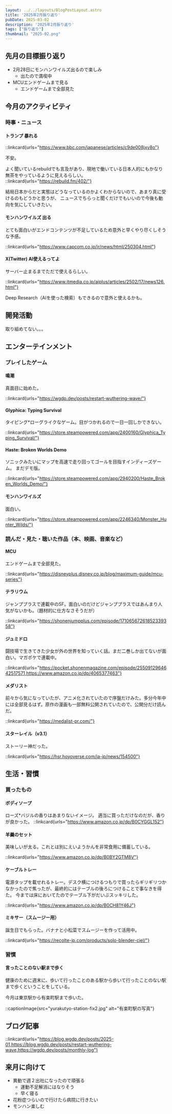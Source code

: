 ```yaml
---
layout: ../../layouts/BlogPostLayout.astro
title: '2025年2月振り返り'
pubDate: 2025-03-02
description: '2025年2月振り返り'
tags: ["振り返り"]
thumbnail: "2025-02.png"
---
```


## 先月の目標振り返り

- 2月28日にモンハンワイルズ出るので楽しみ
  - 出たので満喫中
- MCUエンドゲームまで見る
  - エンドゲームまで全部見た

## 今月のアクティビティ

### 時事・ニュース

#### トランプ 暴れる

::linkcard{urls="https://www.bbc.com/japanese/articles/c9de008jxy8o"}

不安。

よく聞いているrebuildでも言及があり、現地で働いている日本人的にもかなり無茶をやっているように見えるらしい。
::linkcard{urls="https://rebuild.fm/402/"}

結局日本からだと実態はどうなっているのかよくわからないので、あまり真に受けるのもどうかと思うが、
ニュースでちらっと聞くだけでもいいので今後も動向を気にしていきたい。

#### モンハンワイルズ 出る

とても面白いがエンドコンテンツが不足しているため意外と早くやり尽くしそうな予感。

::linkcard{urls="https://www.capcom.co.jp/ir/news/html/250304.html"}

#### X(Twitter) AI使えるってよ

サーバー止まるまでただで使えるらしい。

::linkcard{urls="https://www.itmedia.co.jp/aiplus/articles/2502/17/news126.html"}

Deep Research（AIを使った検索）もできるので意外と使えるかも。

## 開発活動

取り組めてない。。。

## エンターテインメント

### プレイしたゲーム

#### 鳴潮

真面目に始めた。

::linkcard{urls="https://wgdp.dev/posts/restart-wuthering-wave/"}

#### Glyphica: Typing Survival

タイピング*ローグライクなゲーム。目がつかれるので一日一回しかできない。

::linkcard{urls="https://store.steampowered.com/app/2400160/Glyphica_Typing_Survival/"}

#### Haste: Broken Worlds Demo

ソニックみたいにマップを高速で走り回ってゴールを目指すインディーズゲーム。
まだデモ版。

::linkcard{urls="https://store.steampowered.com/app/2940200/Haste_Broken_Worlds_Demo/"}

#### モンハンワイルズ

面白い。

::linkcard{urls="https://store.steampowered.com/app/2246340/Monster_Hunter_Wilds/"}

### 読んだ・見た・聴いた作品（本、映画、音楽など）

#### MCU

エンドゲームまで全部見た。

::linkcard{urls="https://disneyplus.disney.co.jp/blog/maximum-guide/mcu-series"}

#### テラリウム

ジャンププラスで連載中のSF。面白いのだけどジャンププラスではあんまり人気がないかも。（題材的に仕方なさそうだが）

::linkcard{urls="https://shonenjumpplus.com/episode/17106567261852339358"}

#### ジュミドロ

闘技場で生きてきた少女が外の世界を知っていく話。まだ二巻しか出てないが面白い。マガポケで連載中。

::linkcard{urls="https://pocket.shonenmagazine.com/episode/2550912964642517571,https://www.amazon.co.jp/dp/4065377463"}

#### メダリスト

前々から気になっていたが、アニメ化されていたので序盤だけみた。多分今年中には全部見るはず。原作の漫画も一部無料公開されていたので、公開分だけ読んだ。

::linkcard{urls="https://medalist-pr.com/"}

#### スターレイル（v3.1）

ストーリー神だった。

::linkcard{urls="https://hsr.hoyoverse.com/ja-jp/news/154500"}

## 生活・習慣

### 買ったもの

#### ボディソープ

ローズ*バジルの香りはあまりないイメージ。
適当に買っただけなのだが、香りが良かった。
::linkcard{urls="https://www.amazon.co.jp/dp/B0CYGGL152"}

#### 羊羹のセット

美味しいが太る。これとは別にえいようかんを非常食用に備蓄している。

::linkcard{urls="https://www.amazon.co.jp/dp/B0BY2GTM8V"}

#### ケーブルトレー

電源タップを載せれるトレー。デスク横につけるつもりで買ったらギリギリつかなかったので焦ったが、最終的にはテーブルの後ろにつけることで事なきを得た。
今までは床においてたのでテーブル下がだいぶスッキリした。

::linkcard{urls="https://www.amazon.co.jp/dp/B0CH81Y46J"}

#### ミキサー（スムージー用）

誕生日でもらった。バナナと小松菜でスムージーを作って活用中。

::linkcard{urls="https://recolte-jp.com/products/solo-blender-ciel/"}

### 習慣

#### 言ったことのない駅まで歩く

健康のために週末に、歩いて行ったことのある駅から歩いて行ったことのない駅まで歩くということをしている。

今月は東京駅から有楽町駅まで歩いた。

::captionImage{src="yurakutyo-station-fix2.jpg" alt="有楽町駅の写真"}

## ブログ記事

::linkcard{urls="https://blog.wgdp.dev/posts/2025-01,https://blog.wgdp.dev/posts/restart-wuthering-wave,https://wgdp.dev/posts/monthly-log"}

## 来月に向けて

- 異動で週２出社になったので頑張る
  - 運動不足解消にはなりそう
  - 早く寝る
- 花粉症つらいので行けたら病院に行きたい
- モンハン楽しむ
